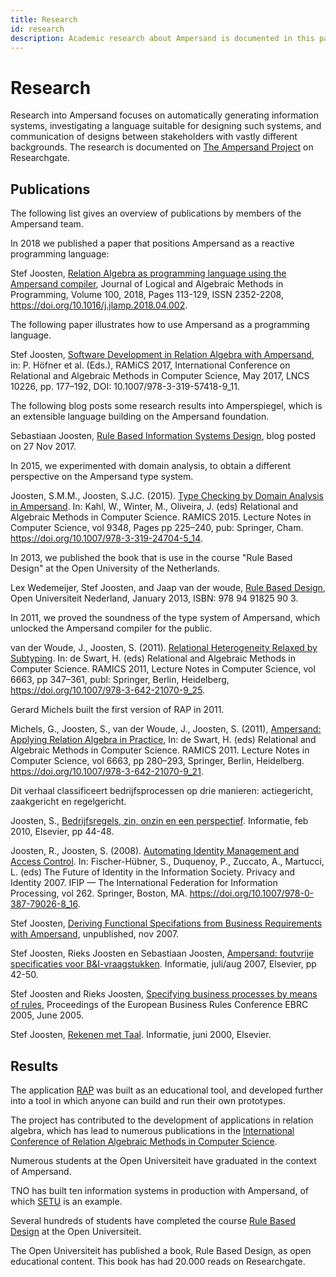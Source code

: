 ```yaml
---
title: Research
id: research
description: Academic research about Ampersand is documented in this page
---
```


# Research

Research into Ampersand focuses on automatically generating information systems, investigating a language suitable for designing such systems, and communication of designs between stakeholders with vastly different backgrounds. The research is documented on [The Ampersand Project](https://www.researchgate.net/project/Ampersand-automated-design-and-synthesis-of-information-systems-for-compliance-critical-applications) on Researchgate.

## Publications  
<!--  The main page in AmpersandTarski.github.io refers to this header, so please don't change it frivolously. -->
The following list gives an overview of publications by members of the Ampersand team.

In 2018 we published a paper that positions Ampersand as a reactive programming language:

Stef Joosten, [Relation Algebra as programming language using the Ampersand compiler](https://www.sciencedirect.com/science/article/pii/S2352220817301499?via%3Dihub), Journal of Logical and Algebraic Methods in Programming, Volume 100, 2018, Pages 113-129, ISSN 2352-2208, https://doi.org/10.1016/j.jlamp.2018.04.002.

The following paper illustrates how to use Ampersand as a programming language.

Stef Joosten, [Software Development in Relation Algebra with Ampersand](https://www.researchgate.net/profile/Stef-Joosten/publication/316434400_Software_Development_in_Relation_Algebra_with_Ampersand/links/5aecae0a0f7e9b01d3e16446/Software-Development-in-Relation-Algebra-with-Ampersand.pdf), 
in: P. Höfner et al. (Eds.), RAMiCS 2017, International Conference on Relational and Algebraic Methods in Computer Science, May 2017, LNCS 10226, pp. 177–192, DOI: 10.1007/978-3-319-57418-9_11.

The following blog posts some research results into Amperspiegel, which is an extensible language building on the Ampersand foundation.

Sebastiaan Joosten, [Rule Based Information Systems Design](http://sjcjoosten.nl/1-research/information-systems/), blog posted on 27 Nov 2017.

In 2015, we experimented with domain analysis, to obtain a different perspective on the Ampersand type system.

Joosten, S.M.M., Joosten, S.J.C. (2015). [Type Checking by Domain Analysis in Ampersand](https://www.researchgate.net/publication/315043308_Type_Checking_by_Domain_Analysis_in_Ampersand). In: Kahl, W., Winter, M., Oliveira, J. (eds) Relational and Algebraic Methods in Computer Science. RAMICS 2015. Lecture Notes in Computer Science, vol 9348, Pages pp 225–240, pub: Springer, Cham. https://doi.org/10.1007/978-3-319-24704-5_14.

In 2013, we published the book that is use in the course "Rule Based Design" at the Open University of the Netherlands.

Lex Wedemeijer, Stef Joosten, and Jaap van der woude, [Rule Based Design](https://www.researchgate.net/profile/Stef-Joosten/publication/327022933_Rule_Based_Design/links/5b7321be45851546c903234a/Rule-Based-Design.pdf),
Open Universiteit Nederland, January 2013, ISBN: 978 94 91825 90 3.

In 2011, we proved the soundness of the type system of Ampersand, which unlocked the Ampersand compiler for the public.

van der Woude, J., Joosten, S. (2011). [Relational Heterogeneity Relaxed by Subtyping](https://www.researchgate.net/publication/221134732_Relational_Heterogeneity_Relaxed_by_Subtyping). In: de Swart, H. (eds) Relational and Algebraic Methods in Computer Science. RAMICS 2011, Lecture Notes in Computer Science, vol 6663, pp 347–361, publ: Springer, Berlin, Heidelberg, https://doi.org/10.1007/978-3-642-21070-9_25.

Gerard Michels built the first version of RAP in 2011.

Michels, G., Joosten, S., van der Woude, J., Joosten, S. (2011), [Ampersand: Applying Relation Algebra in Practice](https://www.researchgate.net/publication/221134925_Ampersand_-_Applying_Relation_Algebra_in_Practice), In: de Swart, H. (eds) Relational and Algebraic Methods in Computer Science. RAMICS 2011. Lecture Notes in Computer Science, vol 6663, pp 280–293, Springer, Berlin, Heidelberg. https://doi.org/10.1007/978-3-642-21070-9_21.

Dit verhaal classificeert bedrijfsprocessen op drie manieren: actiegericht, zaakgericht en regelgericht.

Joosten, S., [Bedrijfsregels, zin, onzin en een perspectief](https://www.researchgate.net/publication/283009661_Bedrijfsregels). Informatie, feb 2010, Elsevier, pp 44-48.

Joosten, R., Joosten, S. (2008). [Automating Identity Management and Access Control](https://www.researchgate.net/publication/45813877_Automating_Identity_Management_and_Access_Control). In: Fischer-Hübner, S., Duquenoy, P., Zuccato, A., Martucci, L. (eds) The Future of Identity in the Information Society. Privacy and Identity 2007. IFIP — The International Federation for Information Processing, vol 262. Springer, Boston, MA. https://doi.org/10.1007/978-0-387-79026-8_16.

Stef Joosten, [Deriving Functional Specifations from Business Requirements with Ampersand](https://www.researchgate.net/publication/255609348_Deriving_Functional_Specifications_from_Business_Requirements_with_Ampersand), unpublished, nov 2007.

Stef Joosten, Rieks Joosten en Sebastiaan Joosten, [Ampersand: foutvrije specificaties voor B&I-vraagstukken](http://sjcjoosten.nl/publications/Informatie2007Ampersand.pdf). Informatie, juli/aug 2007, Elsevier, pp 42-50.

Stef Joosten and Rieks Joosten, [Specifying business processes by means of rules](https://www.researchgate.net/publication/236340044_Specifying_business_processes_by_means_of_rules), Proceedings of the European Business Rules Conference EBRC 2005, June 2005.

Stef Joosten, [Rekenen met Taal](https://www.researchgate.net/publication/236340036_Rekenen_met_taal). Informatie, juni 2000, Elsevier.

## Results  
<!--  The main page in AmpersandTarski.github.io refers to this header, so please don't change it frivolously. -->
The application [RAP](https://rap.cs.ou.nl) was built as an educational tool, and developed further into a tool in which anyone can build and run their own prototypes.

The project has contributed to the development of applications in relation algebra, which has lead to numerous publications in the [International Conference of Relation Algebraic Methods in Computer Science](http://www.ramics-conference.org).

Numerous students at the Open Universiteit have graduated in the context of Ampersand.

TNO has built ten information systems in production with Ampersand, of which [SETU](https://setu.semantic-treehouse.nl) is an example.

Several hundreds of students have completed the course [Rule Based Design](https://www.ou.nl/-/IM0403_Rule-Based-Design) at the Open Universiteit.

The Open Universiteit has published a book, Rule Based Design, as open educational content. This book has had 20.000 reads on Researchgate.